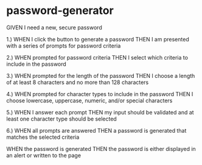# password-generator

GIVEN I need a new, secure password

1.) WHEN I click the button to generate a password
THEN I am presented with a series of prompts for password criteria

2.) WHEN prompted for password criteria
THEN I select which criteria to include in the password

3.) WHEN prompted for the length of the password
THEN I choose a length of at least 8 characters and no more than 128 characters 

4.) WHEN prompted for character types to include in the password
THEN I choose lowercase, uppercase, numeric, and/or special characters

5.) WHEN I answer each prompt
THEN my input should be validated and at least one character type should be selected

6.) WHEN all prompts are answered
THEN a password is generated that matches the selected criteria

WHEN the password is generated
THEN the password is either displayed in an alert or written to the page



